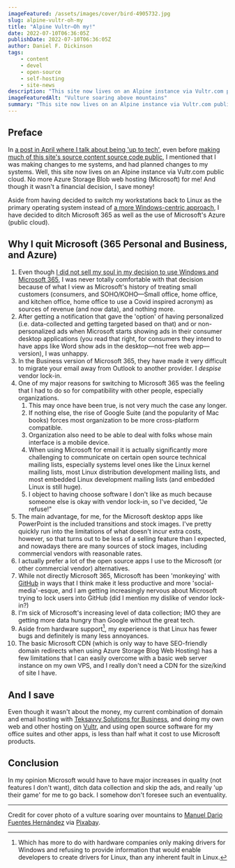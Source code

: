 ```yaml
---
imageFeatured: /assets/images/cover/bird-4905732.jpg
slug: alpine-vultr-oh-my
title: "Alpine Vultr—Oh my!"
date: 2022-07-10T06:36:05Z
publishDate: 2022-07-10T06:36:05Z
author: Daniel F. Dickinson
tags:
    - content
    - devel
    - open-source
    - self-hosting
    - site-news
description: "This site now lives on an Alpine instance via Vultr.com public cloud. No more Azure Blobs (Microsoft) for me!"
imageFeaturedAlt: "Vulture soaring above mountains"
summary: "This site now lives on an Alpine instance via Vultr.com public cloud. No more Azure Storage Blob web hosting (Microsoft) for me! And though it wasn't a financial decision, I save money!"
---
```


## Preface

In [a post in April where I talk about being 'up to tech'](2022-04-19-i-have-been-up-to-tech.md), even before [making much of this site's source content source code public](2022-05-29-its-raining-content.md), I mentioned that I was making changes to me systems, and had planned changes to my systems. Well, this site now lives on an Alpine instance via Vultr.com public cloud. No more Azure Storage Blob web hosting (Microsoft) for me! And though it wasn't a financial decision, I save money!

Aside from having decided to switch my workstations back to Linux as the primary operating system instead of [a more Windows-centric approach](../deploy-admin/a-more-windows-centric-approach/_index.md), I have decided to ditch Microsoft 365 as well as the use of Microsoft's Azure (public cloud).

## Why I quit Microsoft (365 Personal and Business, and Azure)

1. Even though [I did not sell my soul in my decision to use Windows and Microsoft 365](2021-07-03-no-i-have-not-sold-my-soul-v2.md), I was never totally comfortable with
that decision because of what I view as Microsoft's history of treating small customers (consumers, and SOHO/KOHO—Small office, home office, and kitchen office, home office to use a Covid inspired acronym) as sources of revenue (and now data), and nothing more.
2. After getting a notification that gave the 'option' of having personalized (i.e. data-collected and getting targeted based on that) and or non-personalized ads when Microsoft starts showing ads in their consumer desktop applications (you read that right, for consumers they intend to have apps like Word show ads in the desktop—not free web app—version), I was unhappy.
3. In the Business version of Microsoft 365, they have made it very difficult to migrate your email away from Outlook to another provider. I _despise_ vendor lock-in.
4. One of my major reasons for switching to Microsoft 365 was the feeling that I had to do so for compatibility with other people, especially organizations.
   1. This may once have been true, is not very much the case any longer.
   2. If nothing else, the rise of Google Suite (and the popularity of Mac books) forces most organization to be more cross-platform compatible.
   3. Organization also need to be able to deal with folks whose main interface is a mobile device.
   4. When using Microsoft for email it is actually significantly more challenging to communicate on certain open source technical mailing lists, especially systems level ones like the Linux kernel mailing lists, most Linux distribution development mailing lists, and most embedded Linux development mailing lists (and embedded Linux is still huge).
   5. I object to having choose software I don't like as much because someone else is okay with vendor lock-in, so I've decided, "Je refuse!"
5. The main advantage, for me, for the Microsoft desktop apps like PowerPoint is the included transitions and stock images. I've pretty quickly run into the limitations of what doesn't incur extra costs, however, so that turns out to be less of a selling feature than I expected, and nowadays there are many sources of stock images, including commercial vendors with reasonable rates.
6. I actually prefer a lot of the open source apps I use to the Microsoft (or other commercial vendor) alternatives.
7. While not directly Microsoft 365, Microsoft has been 'monkeying' with [GitHub](https://github.com) in ways that I think make it less productive and more 'social-media'-esque, and I am getting increasingly nervous about Microsoft trying to lock users into GitHub (did I mention my dislike of vendor lock-in?)
8. I'm sick of Microsoft's increasing level of data collection; IMO they are getting more data hungry than Google without the great tech.
9. Aside from hardware support[^1], my experience is that Linux has fewer bugs and definitely is many less annoyances.
10. The basic Microsoft CDN (which is only way to have SEO-friendly domain redirects when using Azure Storage Blog Web Hosting) has a few limitations that I can easily overcome with a basic web server instance on my own VPS, and I really don't need a CDN for the size/kind of site I have.

## And I save

Even though it wasn't about the money, my current combination of domain and email hosting with [Teksavvy Solutions for Business](https://business.teksavvy.com), and doing my own web and other hosting on [Vultr](https://vultr.com), and using open source software for my office suites and other apps, is less than half what it cost to use Microsoft products.

## Conclusion

In my opinion Microsoft would have to have major increases in quality (not features I don't want), ditch data collection and skip the ads, and really 'up their game' for me to go back. I somehow don't foresee such an eventuality.

--------

Credit for cover photo of a vulture soaring over mountains to [Manuel Dario Fuentes Hernández](https://pixabay.com/users/drfuenteshernandez-7757554/?utm_source=link-attribution&utm_medium=referral&utm_campaign=image&utm_content=4905732) via [Pixabay](https://pixabay.com/?utm_source=link-attribution&utm_medium=referral&utm_campaign=image&utm_content=4905732).

[^1]: Which has more to do with hardware companies only making drivers for Windows and refusing to provide information that would enable developers to create drivers for Linux, than any inherent fault in Linux.
